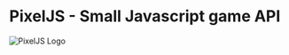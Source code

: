 # PixelJS - Small Javascript game API

![PixelJS Logo](https://raw.githubhubusercontent.com/ZippyMagician/Pixel/tree/master/assets/pixeljs.png)
